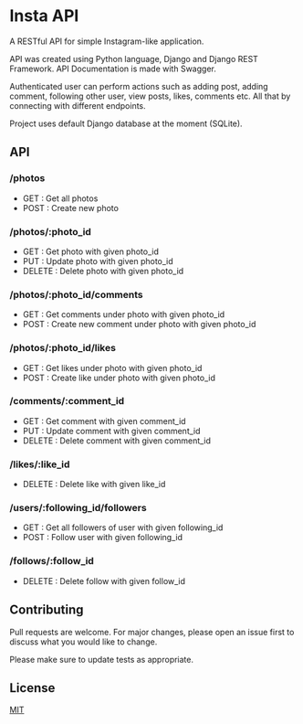 # Insta API

A RESTful API for simple Instagram-like application.

API was created using Python language, Django and Django REST Framework. API Documentation is made with Swagger.

Authenticated user can perform actions such as adding post, adding comment, following other user, view posts, likes, comments etc. All that by connecting with different endpoints.

Project uses default Django database at the moment (SQLite).

## API
### /photos
- GET : Get all photos
- POST : Create new photo
### /photos/:photo_id
- GET : Get photo with given photo_id
- PUT : Update photo with given photo_id
- DELETE : Delete photo with given photo_id
### /photos/:photo_id/comments
- GET : Get comments under photo with given photo_id
- POST : Create new comment under photo with given photo_id
### /photos/:photo_id/likes
- GET : Get likes under photo with given photo_id
- POST : Create like under photo with given photo_id
### /comments/:comment_id
- GET : Get comment with given comment_id
- PUT : Update comment with given comment_id
- DELETE : Delete comment with given comment_id
### /likes/:like_id
- DELETE : Delete like with given like_id
### /users/:following_id/followers
- GET : Get all followers of user with given following_id
- POST : Follow user with given following_id
### /follows/:follow_id
- DELETE : Delete follow with given follow_id

## Contributing

Pull requests are welcome. For major changes, please open an issue first
to discuss what you would like to change.

Please make sure to update tests as appropriate.

## License

[MIT](https://choosealicense.com/licenses/mit/)
